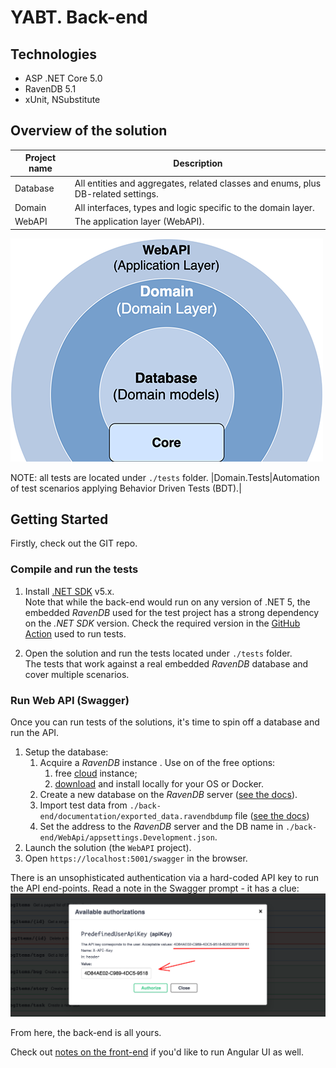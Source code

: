 # YABT. Back-end

## Technologies
* ASP .NET Core 5.0
* RavenDB 5.1
* xUnit, NSubstitute

## Overview of the solution

|Project name|Description|
| ---------- | ----------|
|Database|All entities and aggregates, related classes and enums, plus DB-related settings.|
|Domain|All interfaces, types and logic specific to the domain layer.|
|WebAPI|The application layer (WebAPI).|

![](./documentation/projects-map.png)

NOTE: all tests are located under `./tests` folder. |Domain.Tests|Automation of test scenarios applying Behavior Driven Tests (BDT).|

## Getting Started
Firstly, check out the GIT repo.

### Compile and run the tests

1. Install [.NET SDK](https://dotnet.microsoft.com/download) v5.x.<br>
Note that while the back-end would run on any version of .NET 5, the embedded _RavenDB_ used for the test project has a strong dependency on the _.NET SDK_ version. Check the required version in the [GitHub Action](./.github/workflows/dotnet-core.yml) used to run tests.

2. Open the solution and run the tests located under `./tests` folder.<br>
The tests that work against a real embedded _RavenDB_ database and cover multiple scenarios.

### Run Web API (Swagger)
Once you can run tests of the solutions, it's time to spin off a database and run the API.

1. Setup the database:
    1. Acquire a _RavenDB_ instance . Use on of the free options:
        1. free [cloud](https://cloud.ravendb.net/) instance;
        2. [download](https://ravendb.net/download) and install locally for your OS or Docker.
    2. Create a new database on the _RavenDB_ server ([see the docs](https://ravendb.net/docs/article-page/latest/csharp/studio/server/databases/create-new-database/general-flow)).
    3. Import test data from `./back-end/documentation/exported_data.ravendbdump` file ([see the docs](https://ravendb.net/docs/article-page/latest/csharp/studio/database/tasks/import-data/import-data-file))
    4. Set the address to the _RavenDB_ server and the DB name in `./back-end/WebApi/appsettings.Development.json`.
2. Launch the solution (the `WebAPI` project).
3. Open `https://localhost:5001/swagger` in the browser.

There is an unsophisticated authentication via a hard-coded API key to run the API end-points. Read a note in the Swagger prompt - it has a clue:
![](./documentation/apikey-auth.png)

From here, the back-end is all yours.

Check out [notes on the front-end](../front-end/READM.md) if you'd like to run Angular UI as well.
